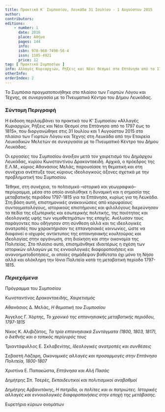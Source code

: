 ```yaml
---
title: Πρακτικά Κ΄ Συμποσίου, Λευκάδα 31 Ιουλίου - 1 Αυγούστου 2015
author: 
contributors: 
editions: 
    - number: 1
      date: 2016
      place: Αθήνα
      pages: 144
      info: 
      isbn: 978-960-7498-56-4
      issn: 1105-4921
      price: 12
tag: [ Πρακτικά Συμποσίων ]
info: Αλλαγές Κυριαρχιών, Ρήξεις και Νέοι Θεσμοί στα Επτάνησα από το 1797 έως το 1815
otherInfo:
orderIndex: 2
---
```


Το Συμπόσιο πραγματοποιήθηκε στο πλαίσιο των Γιορτών Λόγου και Τέχνης, σε συνεργασία με το Πνευματικό Κέντρο του Δήμου Λευκάδας.

### Σύντομη Περιγραφή

Η έκδοση περιλαμβάνει τα πρακτικά του Κ’ Συμποσίου «Αλλαγές Κυριαρχιών, Ρήξεις και Νέοι Θεσμοί στα Επτάνησα από το 1797 έως το 1815», που διοργανώθηκε στις 31 Ιουλίου και 1 Αυγούστου 2015 στο πλαίσιο των Γιορτών Λόγου και Τέχνης στη Λευκάδα από την Εταιρεία Λευκαδικών Μελετών σε συνεργασία με το Πνευματικό Κέντρο του Δήμου Λευκάδας. 

Οι εργασίες του Συμποσίου άνοιξαν μετά τον χαιρετισμό του Δημάρχου Λευκάδας, κυρίου Κωνσταντίνου Δρακονταειδή. Αρχικά, ο πρόεδρος της Ε.Λ.Μ., κύριος Αθανάσιος Μελάς, παρουσίασε τη θεματική και στη συνέχεια ανέπτυξε τους κύριους ιδεολογικούς άξονες σχετικά με την προβληματική του Συμποσίου. 

Τέθηκε, στη συνέχεια, το πολτισμικό –ιστορικό και γεωγραφικό– περίγραμμα, μέσα στο οποίο αναλύθηκε η δυναμική και η σημασία της μεταβατικής περιόδου 1797-1815 για τα Επτάνησα, κυρίως για τη Λευκάδα. Στη βάση αυτή, επιστημονικές ανακοινώσεις από κορυφαίους συνταγματολόγους, ιστορικούς επιστήμονες και φιλολόγους διερεύνησαν τα πεδία της εξωτερικής και εσωτερικής πολιτικής, της ποιότητας και ιδεολογικής υφής των νομοθετημάτων της εποχής. Ανέλυσαν τους παράγοντες που οδήγησαν στη σύνθεση αλλά και τις ιδεολογικές ανατροπές που χαρακτήρισαν τις επτανησιακές κοινωνίες, ώστε να διαφανεί ο ισχυρός αντίκτυπος της επτανησιακής κουλτούρας και ιδεολογίας στην οργάνωση, στη διοίκηση και στην οικονομία της Πολιτείας. Στο πλαίσιο αυτό, επισημάνθηκε ιδιαιτέρως η σχέση των ιστορικών αλλαγών με τις εννοιολογικές διαφοροποιήσεις και ανανοηματοδοτήσεις, οι οποίες σημάδεψαν βαθύτατα όχι μόνο τη Νήσο αλλά και ολόκληρη την Ιόνιο Πολιτεία κατά τη μεταβατική περίοδο 1797-1815.  

### *Περιεχόμενα*

Πρόγραμμα του Συμποσίου

Κωνσταντίνος Δρακονταειδής, *Χαιρετισμός*

Αθανάσιος Δ. Μελάς, *Η θεματική του Συμποσίου*

Άγγελος Γ. Χόρτης, *Το χρονικό της επτανησιακής μεταβατικής περιόδου, 1797-1815*

Νίκος Κ. Αλιβιζάτος, *Τα τρία επτανησιακά Συντάγματα \(1800, 1803, 1817\), ο διεθνής και ο τοπικός περίγυρός τους*

Τριαντάφυλλος Ε. Σκλαβενίτης, *Ιδεολογικές ανατροπές και συνθέσεις*

Σεβαστή Λάζαρη, *Οικονομικές αλλαγές και προσαρμογές στην Επτάνησο Πολιτεία, 1800-1807*

Χριστίνα Ε. Παπακώστα, *Επτάνησα και Αλή Πασάς*

Δημήτρης Σπ. Τσερές, *Εκπαιδευτικοί και πολιτισμικοί αναβαθμοί*

Δημήτρης Αρβανιτάκης, *Η πατρίδα, οι πολίτες και οι πατριώτες. Ιστορικές αλλαγές και εννοιολογικές διαφοροποιήσεις στην εποχή της μετάβασης.*

Ευρετήριο κύριων ονομάτων